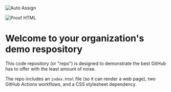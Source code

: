 ![Auto Assign](https://github.com/DagsverkAS/demo-repository/actions/workflows/auto-assign.yml/badge.svg)

![Proof HTML](https://github.com/DagsverkAS/demo-repository/actions/workflows/proof-html.yml/badge.svg)

# Welcome to your organization's demo respository
This code repository (or "repo") is designed to demonstrate the best GitHub has to offer with the least amount of noise.

The repo includes an `index.html` file (so it can render a web page), two GitHub Actions workflows, and a CSS stylesheet dependency.
